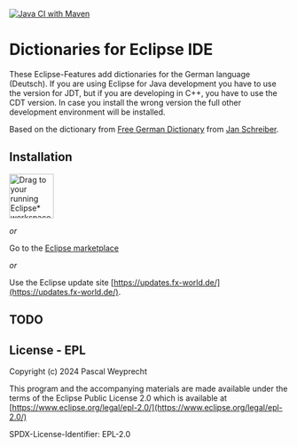 [![Java CI with Maven](https://github.com/fx-world/eclipse-dictionaries/actions/workflows/maven.yml/badge.svg)](https://github.com/fx-world/eclipse-dictionaries/actions/workflows/maven.yml)

# Dictionaries for Eclipse IDE

These Eclipse-Features add dictionaries for the German language (Deutsch). If you are using Eclipse for Java development you have to use the version for JDT, but if you are developing in C++, you have to use the CDT version. In case you install the wrong version the full other development environment will be installed.

Based on the dictionary from [Free German Dictionary](https://sourceforge.net/projects/germandict/) from [Jan Schreiber](https://sourceforge.net/u/janschreiber/profile/).

## Installation

<a href="https://marketplace.eclipse.org/marketplace-client-intro?mpc_install=5606459" class="drag" title="Drag to your running Eclipse* workspace. *Requires Eclipse Marketplace Client">
<img style="width:80px;" typeof="foaf:Image" class="img-responsive" src="https://marketplace.eclipse.org/modules/custom/eclipsefdn/eclipsefdn_marketplace/images/btn-install.svg" alt="Drag to your running Eclipse* workspace. *Requires Eclipse Marketplace Client" />
</a>

_or_

Go to the [Eclipse marketplace](https://marketplace.eclipse.org/content/german-dictionary)

_or_

Use the Eclipse update site [https://updates.fx-world.de/](https://updates.fx-world.de/).

## TODO

## License - EPL

Copyright (c) 2024 Pascal Weyprecht

This program and the accompanying materials are made
available under the terms of the Eclipse Public License 2.0
which is available at [https://www.eclipse.org/legal/epl-2.0/](https://www.eclipse.org/legal/epl-2.0/)


SPDX-License-Identifier: EPL-2.0
